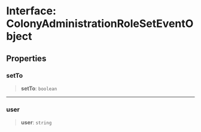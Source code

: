 # Interface: ColonyAdministrationRoleSetEventObject

## Properties

### setTo

> **setTo**: `boolean`

***

### user

> **user**: `string`
